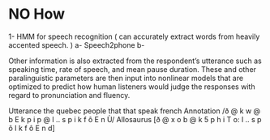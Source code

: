# NO How

1- HMM for speech recognition ( can accurately extract words from heavily accented speech. )
    a- Speech2phone
    b- 


Other information is also extracted from the respondent’s utterance such as speaking time, rate of speech, and mean pause duration. These and other paralinguistic parameters are then input into nonlinear models that are optimized to predict how human listeners would judge the responses with regard
to pronunciation and fluency.



Utterance the quebec people that that speak french
Annotation /ð @ k w @ b E k p i p @ l .. s p i k f ô E n Ù/
Allosaurus [ð @ x o b @ k 5 p h i T o: l .. s p ô I k f ô E n d]
